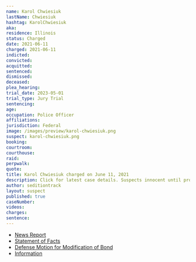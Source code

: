 ```yaml
---
name: Karol Chwiesiuk
lastName: Chwiesiuk
hashtag: KarolChwiesiuk
aka:
residence: Illinois
status: Charged
date: 2021-06-11
charged: 2021-06-11
indicted:
convicted:
acquitted:
sentenced:
dismissed:
deceased:
plea_hearing:
trial_date: 2023-05-01
trial_type: Jury Trial
sentencing:
age:
occupation: Police Officer
affiliations:
jurisdiction: Federal
image: /images/preview/karol-chwiesiuk.png
suspect: karol-chwiesiuk.png
booking:
courtroom:
courthouse:
raid:
perpwalk:
quote:
title: Karol Chwiesiuk charged on June 11, 2021
description: Click for latest case details. Suspects innocent until proven guilty.
author: seditiontrack
layout: suspect
published: true
caseNumber: 
videos:
charges:
sentence:
---
```

- [News Report](https://chicago.cbslocal.com/2021/06/11/cpd-officer-charged-capitol-riot/)
- [Statement of Facts](https://www.justice.gov/usao-dc/case-multi-defendant/file/1403441/download)
- [Defense Motion for Modification of Bond](https://extremism.gwu.edu/sites/g/files/zaxdzs2191/f/Karol%20Chwiesiuk%20Motion%20to%20Mofidy%20Conditions%20of%20Release.pdf)
- [Information](https://extremism.gwu.edu/sites/g/files/zaxdzs2191/f/Karol%20Chwiesiuk%20Information.pdf)
